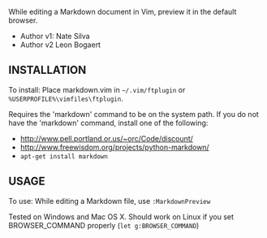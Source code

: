 While editing a Markdown document in Vim, preview it in the
default browser.

* Author v1: Nate Silva
* Author v2 Leon Bogaert

INSTALLATION
------------
To install: Place markdown.vim in `~/.vim/ftplugin` or
`%USERPROFILE%\vimfiles\ftplugin`.

Requires the 'markdown' command to be on the system path. If you
do not have the 'markdown' command, install one of the following:

* <http://www.pell.portland.or.us/~orc/Code/discount/>
* <http://www.freewisdom.org/projects/python-markdown/>
* `apt-get install markdown`

USAGE
-----
To use: While editing a Markdown file, use `:MarkdownPreview`

Tested on Windows and Mac OS X. Should work on Linux if you set
BROWSER_COMMAND properly (`let g:BROWSER_COMMAND`)
